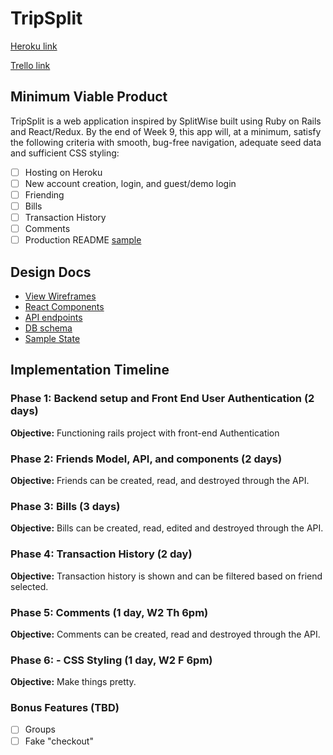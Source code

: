 # TripSplit

[Heroku link][heroku]

[Trello link][trello]

[heroku]: http://www.herokuapp.com
[trello]: https://trello.com/

## Minimum Viable Product

TripSplit is a web application inspired by SplitWise built using Ruby on Rails
and React/Redux.  By the end of Week 9, this app will, at a minimum, satisfy the
following criteria with smooth, bug-free navigation, adequate seed data and
sufficient CSS styling:

- [ ] Hosting on Heroku
- [ ] New account creation, login, and guest/demo login
- [ ] Friending
- [ ] Bills
- [ ] Transaction History
- [ ] Comments
- [ ] Production README [sample](docs/production_readme.md)

## Design Docs
* [View Wireframes][wireframes]
* [React Components][components]
* [API endpoints][api-endpoints]
* [DB schema][schema]
* [Sample State][sample-state]

[wireframes]: docs/wireframes
[components]: docs/component-hierarchy.md
[sample-state]: docs/sample-state.md
[api-endpoints]: docs/api-endpoints.md
[schema]: docs/schema.md

## Implementation Timeline

### Phase 1: Backend setup and Front End User Authentication (2 days)

**Objective:** Functioning rails project with front-end Authentication

### Phase 2: Friends Model, API, and components (2 days)

**Objective:** Friends can be created, read, and destroyed through
the API.

### Phase 3: Bills (3 days)

**Objective:** Bills can be created, read, edited and destroyed through the API.

### Phase 4: Transaction History (2 day)

**Objective:** Transaction history is shown and can be filtered based on friend selected.

### Phase 5: Comments (1 day, W2 Th 6pm)

**Objective:** Comments can be created, read and destroyed through the API.

### Phase 6: - CSS Styling (1 day, W2 F 6pm)

**Objective:** Make things pretty.

### Bonus Features (TBD)
- [ ] Groups
- [ ] Fake "checkout"
